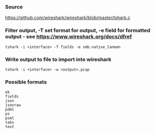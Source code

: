 ### Source
https://github.com/wireshark/wireshark/blob/master/tshark.c  

### Filter output, -T set format for output, -e field for formatted output - see https://www.wireshark.org/docs/dfref
```
tshark -i <interface> -T fields -e smb.native_lanman
```

### Write output to file to import into wireshark
```
tshark -i <interface> -w <output>.pcap
```

### Possible formats
```
ek
fields
json
jsonraw
pdml
ps
psml
tabs
text
```


